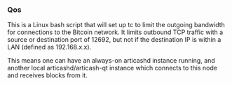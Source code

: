 ### Qos ###

This is a Linux bash script that will set up tc to limit the outgoing bandwidth for connections to the Bitcoin network. It limits outbound TCP traffic with a source or destination port of 12692, but not if the destination IP is within a LAN (defined as 192.168.x.x).

This means one can have an always-on articashd instance running, and another local articashd/articash-qt instance which connects to this node and receives blocks from it.
